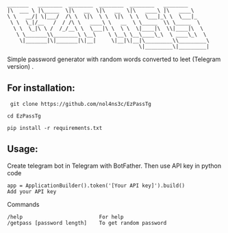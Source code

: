 ```
_______   ________  ________  ________  ________   ________      
|\  ___ \ |\_____  \|\   __  \|\   __  \|\   ____\ |\   ____\     
\ \   __/| \|___/  /\ \  \|\  \ \  \|\  \ \  \___|_\ \  \___|_    
 \ \  \_|/__   /  / /\ \   ____\ \   __  \ \_____  \\ \_____  \   
  \ \  \_|\ \ /  /_/__\ \  \___|\ \  \ \  \|____|\  \\|____|\  \  
   \ \_______\\________\ \__\    \ \__\ \__\____\_\  \ ____\_\  \ 
    \|_______|\|_______|\|__|     \|__|\|__|\_________\\_________\
                                           \|_________\|_________|
 ```                                                                 
                                                                  
 Simple password generator with random words converted to leet (Telegram version) . 
 
 ## For installation: 

``` git clone https://github.com/nol4ns3c/EzPassTg```

```cd EzPassTg```

```pip install -r requirements.txt```



## Usage:

Create telegram bot in Telegram with BotFather. Then use API key in python code

```
app = ApplicationBuilder().token('[Your API key]').build()              Add your API key

```

Commands

```
/help                         For help
/getpass [password length]    To get random password

```
